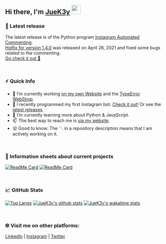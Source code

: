 ## Hi there,  I'm [JueK3y](https://juek3y.com) <img src="https://github.com/TheDudeThatCode/TheDudeThatCode/blob/master/Assets/Hi.gif" width="29px">


### 📣 Latest release
The latest release is of the Python program [Instagram Automated Commenting](https://github.com/JueK3y/Instagram-automated-commenting).
<br>[Hotfix for version 1.4.0](https://github.com/JueK3y/Instagram-automated-commenting/releases/tag/v1.4.2) was released on April 26, 2021 and fixed some bugs related to the commenting.
<br>[Go check it out 👾](https://github.com/JueK3y/Instagram-automated-commenting)

<br>

### ⚡ Quick Info
- 🔭 I’m currently working [on my own Website](https://juek3y.com) and the [TypeError WebShop](https://type-error.netlify.app).
- 👾 I recently programmed my first Instagram bot. [Check it out!](https://github.com/JueK3y/Instagram-automated-commenting) Or see the [latest releases](https://github.com/JueK3y/Instagram-automated-commenting/releases).
- 🌱 I’m currently learning more about Python & JavaScript.
- 📫 The best way to reach me is [via my website](https://juek3y.com/de/contact).
- 😲 Good to know: The 〽️ in a repository description means that I am actively working on it.
<br>

### 📌 Information sheets about current projects
[![ReadMe Card](https://github-readme-stats.vercel.app/api/pin/?username=JueK3yOrg&repo=Project-JueK3y&show_icons=true&theme=tokyonight)](https://github.com/JueK3yOrg/Project-JueK3y)
[![ReadMe Card](https://github-readme-stats.vercel.app/api/pin/?username=JueK3yOrg&repo=Project-TypeError&show_icons=true&theme=tokyonight)](https://github.com/JueK3yOrg/Project-TypeError)

<br>

### 📈 GitHub Stats
[![Top Langs](https://github-readme-stats.vercel.app/api/top-langs/?username=JueK3y&hide=SCSS,Less&show_icons=true&theme=tokyonight)](#)
[![JueK3y's github stats](https://github-readme-stats.vercel.app/api?username=JueK3y&show_icons=true&theme=tokyonight)](#)
[![JueK3y's wakatime stats](https://github-readme-stats.vercel.app/api/wakatime?username=@JueK3y&layout=compact&show_icons=true&theme=tokyonight)](https://wakatime.com/@JueK3y)

<br>

### 🌐 Visit me on other platforms:
[LinkedIn](https://www.linkedin.com/in/julian-kennedy-907394200)  |  [Instagram](https://www.instagram.com/jueK3y/)  |  [Twitter](https://twitter.com/juek3y)
